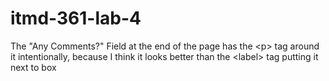 # itmd-361-lab-4

The "Any Comments?" Field at the end of the page has the \<p> tag around it intentionally, because I think it looks better than the \<label> tag putting it next to box
